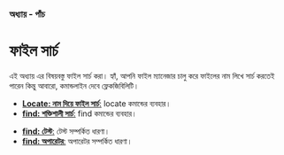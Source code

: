 ### অধ্যায় - পাঁচ ###
# ফাইল সার্চ #

এই অধ্যায় এর বিষয়বস্তু ফাইল সার্চ করা। হ্যাঁ, আপনি ফাইল ম্যানেজার চালু করে ফাইলের নাম লিখে সার্চ করতেই পারেন কিন্তু আবারো, কমান্ডলাইন দেবে ফ্লেকজিবিলিটি।

*  [**Locate: নাম দিয়ে ফাইল সার্চ**:](3.5.1.locate.md) locate কমান্ডের ব্যবহার।
*  [**find: শক্তিশালী সার্চ**:](3.5.2.0.find.md) find কমান্ডের ব্যবহার। 
  -  [**find: টেস্ট**:](3.5.2.1.test.md) টেস্ট সম্পর্কিত ধারণা।
  -  [**find: অপারেটর**:](3.5.2.2.operator.md) অপারেটর সম্পর্কিত ধারণা।
